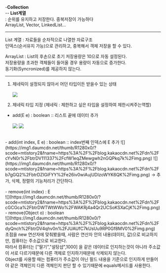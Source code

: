 
 -**Collection**<br>
 -- **List계열**<br>
 : 순위를 유지하고 저장한다. 중복저장이 가능하다 <br>
   ArrayList, Vector, LinkedList...<br>
   
------
List 계열
: 자료들을 순차적으로 나열한 자료구조<br>
	인덱스(순서유지 가능)으로 관리하고, 중복해서 객체 저장을 할 수 있다.<br>
	
ArrayList
: List의 후손으로 초기 저장용량은 10으로 자동 설정된다. <br>
		저장용량을 초과한 객체들이 들어올 경우 용량이 자동으로 증가한다. <br>
		동기화(Syncronized)를 제공하지 않는다.<br>
		
------
1. 제네릭이 설정되지 않아서 어던 타입이든 받을수 있는 상태<br>  
![](https://img1.daumcdn.net/thumb/R1280x0/?scode=mtistory2&fname=https%3A%2F%2Fblog.kakaocdn.net%2Fdn%2FbgLElJ%2FbtrDYKxG49T%2F4vfDxKXu6adNTi2up9zfI1%2Fimg.png)


2. 제네릭 타입 지정 (제네릭 : 제한하고 싶은 타입을 설정하여 제한시켜주는역할)<br>  
- add(E e) : boolean :: 리스트 끝에 데이터 추가<br>  
![](https://img1.daumcdn.net/thumb/R1280x0/?scode=mtistory2&fname=https%3A%2F%2Fblog.kakaocdn.net%2Fdn%2FcgNG70%2FbtrDYLpSiQm%2Fil2ZnSirIWrgTgCCfxm2C0%2Fimg.png)
![](https://img1.daumcdn.net/thumb/R1280x0/?scode=mtistory2&fname=https%3A%2F%2Fblog.kakaocdn.net%2Fdn%2FlvtK1%2FbtrDYd1cwBc%2F8vDEp2ybIEawoLK8R6zUMk%2Fimg.png)
<br>  
- add(int index, E e) : boolean :: index번째 인덱스에 E 추가
![](https://img1.daumcdn.net/thumb/R1280x0/?scode=mtistory2&fname=https%3A%2F%2Fblog.kakaocdn.net%2Fdn%2FcYvN0r%2FbtrDV111337%2FcfW1eqZMewgwh2nGQPkq7k%2Fimg.png)
![](https://img1.daumcdn.net/thumb/R1280x0/?scode=mtistory2&fname=https%3A%2F%2Fblog.kakaocdn.net%2Fdn%2Fb7gGQ2%2FbtrDZIGiFYY%2Fe26iv0wiAujUDIzoWYK6QK%2Fimg.png)
→ 추가, 삭제, 정렬의 기능처리가 간단하다.<br>  
<br>  
- remove(int index) : E<br>  
![](https://img1.daumcdn.net/thumb/R1280x0/?scode=mtistory2&fname=https%3A%2F%2Fblog.kakaocdn.net%2Fdn%2FcGCGca%2FbtrDWTWtWWo%2FWAKRj4a4Qr2UCSoKSXaCjK%2Fimg.png)
<br>  
- remove(Object o) : boolean<br>  
![](https://img1.daumcdn.net/thumb/R1280x0/?scode=mtistory2&fname=https%3A%2F%2Fblog.kakaocdn.net%2Fdn%2FdyQnch%2FbtrDV4qhv0n%2FJUAUfC7kUsUu9RP0Gf8MV0%2Fimg.png)
<br>  
초점을 new 연산자에 맞춰봤을때, 사람은 연산자 안의 내용(데이터, 값)으로 비교하지만, 컴퓨터는 주소값으로 비교한다.<br>  
      따라서 컴퓨터는 ["딸기","설탕샵",1000] 을 같은 데이터로 인지하는것이 아니라 주소값이 서로 다르기때문에 다른 객체로 인지하기때문에 삭제되지 않는다.<br>  
   Object를 사용할 때는 컴퓨터가 주소값이 아닌 필드 내용을 기준으로 인지하게 만들어야 같은 객체인지 다른 객체인지 판단 할 수 있기때문에 equals메서드를 사용한다.<br>  
